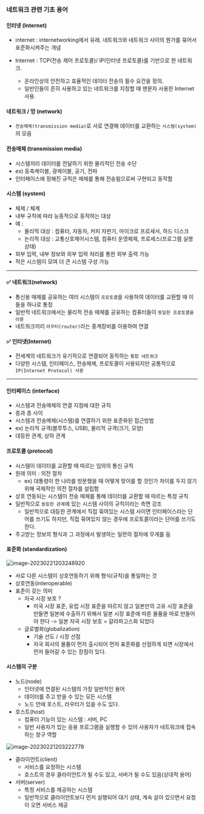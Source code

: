 ### 네트워크 관련 기초 용어

#### 인터넷 (Internet)

- internet : internetworking에서 유래. 네트워크와 네트워크 사이의 뭔가를 묶어서 표준화시켜주는 개념

- Internet : TCP(전송 제어 프로토콜)/ IP(인터넷 프로토콜)를 기반으로 한 네트워크. 

  - 온라인상의 안전하고 효율적인 데이터 전송의 필수 요건을 정의.
  - 일반인들이 흔히 사용하고 있는 네트워크를 지칭할 때 맨문자 사용한 Internet 사용.

  

#### 네트워크 / 망 (network)

- `전송매체(transmission media)`로 서로 연결해 데이터를 교환하는 `시스템(system)`의 모음



#### 전송매체 (transmission media)

- 시스템끼리 데이터를 전달하기 위한 물리적인 전송 수단
- ex) 동축케이블, 광케이블, 공기, 전파
- 인터페이스에 정해진 규칙은 매체를 통해 전송됨으로써 구현되고 동작함



#### 시스템 (system)

- 체제 / 체계
- 내부 규칙에 따라 능동적으로 동작하는 대상
- 예 :
  - 물리적 대상 : 컴퓨터, 자동차, 커피 자판기, 마이크로 프로세서, 하드 디스크
  - 논리적 대상 : 교통신호제어시스템, 컴퓨터 운영체제, 프로세스(프로그램 실행 상태)
- 외부 입력, 내부 정보와 외부 입력 처리를 통한 외부 출력 가능
- 작은 시스템이 모여 더 큰 시스템 구성 가능



----

#### ✅ 네트워크(network)

- 통신용 매체를 공유하는 여러 시스템이 `프로토콜`을 사용하여 데이터를 교환할 때 이들을 하나로 통칭
- 일반적 네트워크에서는 물리적 전송 매체를 공유하는 컴퓨터들이 `동일한 프로토콜을 이용`
- 네트워크끼리 `라우터(router)`라는 중계장비를 이용하여 연결

#### ✅ 인터넷(Internet)

- 전세계의 네트워크가 유기적으로 연결되어 동작하는 `통합 네트워크`
- 다양한 시스템, 인터페이스, 전송매체, 프로토콜이 사용되지만 공통적으로 `IP(Internet Protocol) 사용`



---

#### 인터페이스 (interface)

- 시스템과 전송매체의 연결 지점에 대한 규칙
- 층과 층 사이
- 시스템과 전송매체(시스템)를 연결하기 위한 표준화된 접근방법
- ex) 논리적 규격(블루투스, USB), 물리적 규격(크기, 모양)
- 대등한 관계, 상하 관계



#### 프로토콜 (protocol)

- 시스템이 데이터를 교환할 때 따르는 임의의 통신 규칙
- 원래 의미 : 의전 절차
  - ex) 대통령이 한 나라를 방문했을 때 어떻게 맞이를 할 것인가 차이를 두지 않기 위해 국제적인 의전 절차를 설립함
- 상호 연동되는 시스템이 전송 매체를 통해 데이터를 교환할 때 따르는 특정 규칙
- 일반적으로 `동등한 관계`에 있는 시스템 사이의 규칙이라는 측면 강조
  - 일반적으로 대등한 관계에서 직접 묶여있는 시스템 사이면 인터페이스라는 단어를 쓰기도 하지만, 직접 묶여있지 않는 경우에 프로토콜이라는 단어를 쓰기도 한다.
- 주고받는 정보의 형식과 그 과정에서 발생하는 일련의 절차에 무게를 둠



#### 표준화 (standardization)

![image-20230221203248920](C:\Users\X-note\AppData\Roaming\Typora\typora-user-images\image-20230221203248920.png)

- 서로 다른 시스템이 상호연동하기 위해 형식(규칙)을 통일하는 것
- 상호연동(interoperable)
- 표준이 갖는 의미
  - 자국 시장 보호 ?
    - 미국 시장 표준, 유럽 시장 표준을 따르지 않고 일본만의 고유 시장 표준을 만들면 일본에 수출하기 위해서 일본 시장 표준에 따른 물품을 따로 만들어야 한다 -> 일본 자국 시장 보호 = 갈라파고스화 되었다
  - 글로벌화(globalization)
    - 기술 선도 / 시장 선점
    - 자국 회사의 물품이 먼저 출시되어 먼저 표준화를 선점하게 되면 시장에서 먼저 들어갈 수 있는 장점이 있다.



#### 시스템의 구분

- 노드(node)
  - 인터넷에 연결된 시스템의 가장 일반적인 용어
  - 데이터를 주고 받을 수 있는 모든 시스템
  - 노드 안에 호스트, 라우터가 있을 수도 있다.
- 호스트(host)
  - 컴퓨터 기능이 있는 시스템 : 서버, PC
  - 일반 사용자가 있는 응용 프로그램을 실행할 수 있어 사용자가 네트워크에 접속하는 창구 역할



![image-20230221203222778](C:\Users\X-note\AppData\Roaming\Typora\typora-user-images\image-20230221203222778.png)

- 클라이언트(client)
  - 서비스를 요청하는 시스템
  - 호스트의 경우 클라이언트가 될 수도 있고, 서버가 될 수도 있음(상대적 용어)
- 서버(server)
  - 특정 서비스를 제공하는 시스템
  - 일반적으로 클라이언트보다 먼저 실행되어 대기 상태, 계속 살아 있으면서 요청이 오면 서비스 제공